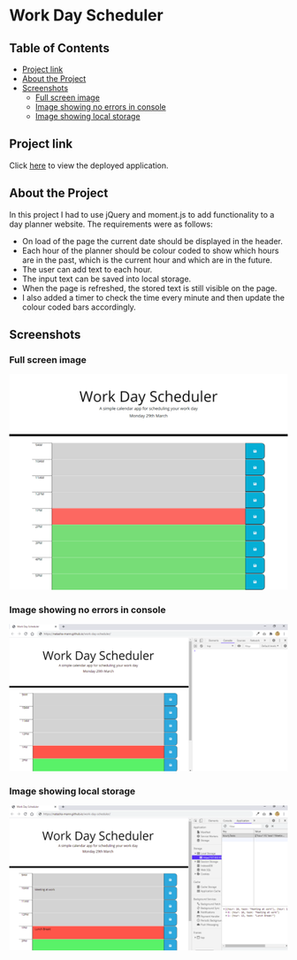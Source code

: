 <h1>Work Day Scheduler</h1>

<h2> Table of Contents </h2>

- [Project link](#project-link)
- [About the Project](#about-the-project)
- [Screenshots](#screenshots)
  - [Full screen image](#full-screen-image)
  - [Image showing no errors in console](#image-showing-no-errors-in-console)
  - [Image showing local storage](#image-showing-local-storage)

## Project link

Click [here](https://natasha-mann.github.io/work-day-scheduler/) to view the deployed application.

## About the Project

In this project I had to use jQuery and moment.js to add functionality to a day planner website. The requirements were as follows:

- On load of the page the current date should be displayed in the header.
- Each hour of the planner should be colour coded to show which hours are in the past, which is the current hour and which are in the future.
- The user can add text to each hour.
- The input text can be saved into local storage.
- When the page is refreshed, the stored text is still visible on the page.
- I also added a timer to check the time every minute and then update the colour coded bars accordingly.

## Screenshots

### Full screen image

![image](assets/images/screenshot-1.png)

### Image showing no errors in console

![image](assets/images/screenshot-2.PNG)

### Image showing local storage

![image](assets/images/screenshot-3.PNG)
